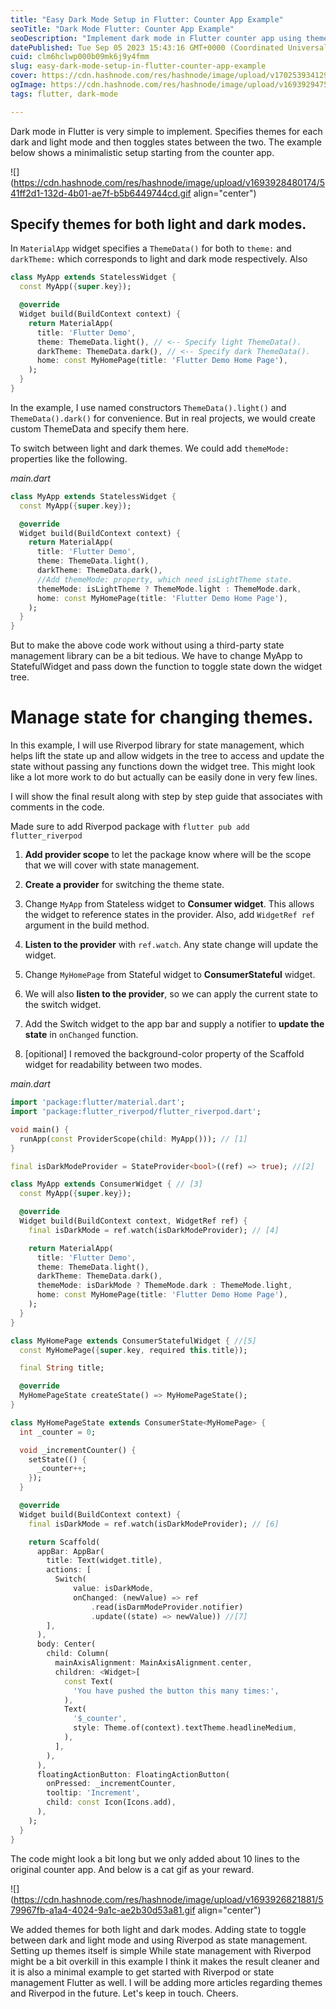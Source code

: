 ```yaml
---
title: "Easy Dark Mode Setup in Flutter: Counter App Example"
seoTitle: "Dark Mode Flutter: Counter App Example"
seoDescription: "Implement dark mode in Flutter counter app using themes, toggle states, Riverpod state management; easy setup, minimal code alterations"
datePublished: Tue Sep 05 2023 15:43:16 GMT+0000 (Coordinated Universal Time)
cuid: clm6hclwp000b09mk6j9y4fmm
slug: easy-dark-mode-setup-in-flutter-counter-app-example
cover: https://cdn.hashnode.com/res/hashnode/image/upload/v1702539341299/07fa19c1-1ff0-4c05-ae3f-71001994a6b7.png
ogImage: https://cdn.hashnode.com/res/hashnode/image/upload/v1693929475990/3b70c15c-84d6-4c04-bbcd-523d2d730176.png
tags: flutter, dark-mode

---
```


Dark mode in Flutter is very simple to implement. Specifies themes for each dark and light mode and then toggles states between the two. The example below shows a minimalistic setup starting from the counter app.

![](https://cdn.hashnode.com/res/hashnode/image/upload/v1693928480174/541ff2d1-132d-4b01-ae7f-b5b6449744cd.gif align="center")

## Specify themes for both light and dark modes.

In `MaterialApp` widget specifies a `ThemeData()` for both to `theme:` and `darkTheme:` which corresponds to light and dark mode respectively. Also

```dart
class MyApp extends StatelessWidget {
  const MyApp({super.key});

  @override
  Widget build(BuildContext context) {
    return MaterialApp(
      title: 'Flutter Demo',
      theme: ThemeData.light(), // <-- Specify light ThemeData().
      darkTheme: ThemeData.dark(), // <-- Specify dark ThemeData().
      home: const MyHomePage(title: 'Flutter Demo Home Page'),
    );
  }
}
```

In the example, I use named constructors `ThemeData().light()` and `ThemeData().dark()` for convenience. But in real projects, we would create custom ThemeData and specify them here.

To switch between light and dark themes. We could add `themeMode:` properties like the following.

*main.dart*

```dart
class MyApp extends StatelessWidget {
  const MyApp({super.key});

  @override
  Widget build(BuildContext context) {
    return MaterialApp(
      title: 'Flutter Demo',
      theme: ThemeData.light(), 
      darkTheme: ThemeData.dark(), 
      //Add themeMode: property, which need isLightTheme state.
      themeMode: isLightTheme ? ThemeMode.light : ThemeMode.dark,
      home: const MyHomePage(title: 'Flutter Demo Home Page'),
    );
  }
}
```

But to make the above code work without using a third-party state management library can be a bit tedious. We have to change MyApp to StatefulWidget and pass down the function to toggle state down the widget tree.

# Manage state for changing themes.

In this example, I will use Riverpod library for state management, which helps lift the state up and allow widgets in the tree to access and update the state without passing any functions down the widget tree. This might look like a lot more work to do but actually can be easily done in very few lines.

I will show the final result along with step by step guide that associates with comments in the code.

Made sure to add Riverpod package with `flutter pub add flutter_riverpod`

1. **Add provider scope** to let the package know where will be the scope that we will cover with state management.
    
2. **Create a provider** for switching the theme state.
    
3. Change `MyApp` from Stateless widget to **Consumer widget**. This allows the widget to reference states in the provider. Also, add `WidgetRef ref` argument in the build method.
    
4. **Listen to the provider** with `ref.watch`. Any state change will update the widget.
    
5. Change `MyHomePage` from Stateful widget to **ConsumerStateful** widget.
    
6. We will also **listen to the provider**, so we can apply the current state to the switch widget.
    
7. Add the Switch widget to the app bar and supply a notifier to **update the state** in `onChanged` function.
    
8. \[opitional\] I removed the background-color property of the Scaffold widget for readability between two modes.
    

*main.dart*

```dart
import 'package:flutter/material.dart';
import 'package:flutter_riverpod/flutter_riverpod.dart';

void main() {
  runApp(const ProviderScope(child: MyApp())); // [1]
}

final isDarkModeProvider = StateProvider<bool>((ref) => true); //[2]

class MyApp extends ConsumerWidget { // [3]
  const MyApp({super.key});

  @override
  Widget build(BuildContext context, WidgetRef ref) {
    final isDarkMode = ref.watch(isDarkModeProvider); // [4]

    return MaterialApp(
      title: 'Flutter Demo',
      theme: ThemeData.light(),
      darkTheme: ThemeData.dark(),
      themeMode: isDarkMode ? ThemeMode.dark : ThemeMode.light,
      home: const MyHomePage(title: 'Flutter Demo Home Page'),
    );
  }
}

class MyHomePage extends ConsumerStatefulWidget { //[5]
  const MyHomePage({super.key, required this.title});

  final String title;

  @override
  MyHomePageState createState() => MyHomePageState();
}

class MyHomePageState extends ConsumerState<MyHomePage> {
  int _counter = 0;

  void _incrementCounter() {
    setState(() {
      _counter++;
    });
  }

  @override
  Widget build(BuildContext context) {
    final isDarkMode = ref.watch(isDarkModeProvider); // [6]

    return Scaffold(
      appBar: AppBar(
        title: Text(widget.title),
        actions: [
          Switch(
              value: isDarkMode,
              onChanged: (newValue) => ref 
                  .read(isDarmModeProvider.notifier)
                  .update((state) => newValue)) //[7]
        ],
      ),
      body: Center(
        child: Column(
          mainAxisAlignment: MainAxisAlignment.center,
          children: <Widget>[
            const Text(
              'You have pushed the button this many times:',
            ),
            Text(
              '$_counter',
              style: Theme.of(context).textTheme.headlineMedium,
            ),
          ],
        ),
      ),
      floatingActionButton: FloatingActionButton(
        onPressed: _incrementCounter,
        tooltip: 'Increment',
        child: const Icon(Icons.add),
      ),
    );
  }
}
```

The code might look a bit long but we only added about 10 lines to the original counter app. And below is a cat gif as your reward.

![](https://cdn.hashnode.com/res/hashnode/image/upload/v1693926821881/579967fb-a1a4-4024-9a1c-ae2b30d53a81.gif align="center")

We added themes for both light and dark modes. Adding state to toggle between dark and light mode and using Riverpod as state management. Setting up themes itself is simple While state management with Riverpod might be a bit overkill in this example I think it makes the result cleaner and it is also a minimal example to get started with Riverpod or state management Flutter as well. I will be adding more articles regarding themes and Riverpod in the future. Let's keep in touch. Cheers.